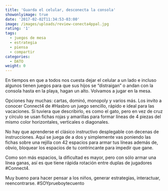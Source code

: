 ```yaml
---
title: 'Guarda el celular, desconecta la consola'
showonlyimage: true
date: '2017-02-02T11:34:53-03:00'
image: /images/uploads/review-conecta4ppal.jpg
rating: '1'
tags:
  - juegos de mesa
  - estrategia
  - piensa
  - compartir
categories:
  - DATO
weight: 0
---
```

En tiempos en que a todos nos cuesta dejar el celular a un lado e incluso algunos tienen juegos para que sus hijos se “distraigan” o andan con la consola hasta en la playa, hagan un alto. Volvamos a jugar en la mesa.

<!--more--> 

Opciones hay muchas: cartas, dominó, monopoly y varios más. Los invito a conocer Connect4 de #Hasbro un juego sencillo, rápido e ideal para las vacaciones. Si tuviera que describirlo, es como el gato, pero en vez de cruz y círculo se usan fichas rojas y amarillas para formar líneas de 4 piezas del mismo color horizontales, verticales o diagonales.



No hay que aprenderse el clásico instructivo desplegable con decenas de instrucciones. Aquí se juega de a dos y simplemente vas poniendo las fichas sobre una rejilla con 42 espacios para armar tus líneas además de, obvio, bloquear los espacios de tu contrincante para impedir que gane. 

Como son más espacios, la dificultad es mayor, pero con sólo armar una línea ganas, así es que tiene rápida rotación entre duplas de jugadores #Connect4. 

Muy bueno para hacer pensar a los niños, generar estrategias, interactuar, reencontrarse. #SOYprueboytecuento
